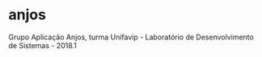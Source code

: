 # anjos
Grupo Aplicação Anjos, turma Unifavip - Laboratório de Desenvolvimento de Sistemas - 2018.1

